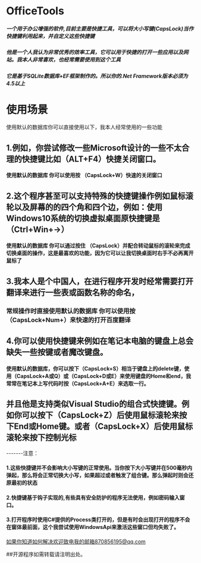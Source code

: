 # OfficeTools
##### 一个用于办公增强的软件,目前主要是快捷工具，可以将大小写键(CapsLock)当作快捷键利用起来，并自定义这些快捷键

##### 他是一个人我认为非常优秀的效率工具，它可以用于快捷的打开一些应用以及网站。我本人非常喜欢，也经常需要使用到这个工具

##### 它是基于SQLite数据库+EF框架制作的。所以你的.Net Framework版本必须为4.5以上


# 使用场景

使用默认的数据库你可以直接使用以下，我本人经常使用的一些功能



## 1.例如，你尝试修改一些Microsoft设计的一些不太合理的快捷键比如（ALT+F4）快捷关闭窗口。
#### 使用默认的数据库 你可以使用按 （CapsLock+W）快速的关闭窗口  

## 2.这个程序甚至可以支持特殊的快捷键操作例如鼠标滚轮以及屏幕的的四个角和四个边，例如：使用Windows10系统的切换虚拟桌面原快捷键是（Ctrl+Win+→）  
#### 使用默认的数据库 你可以通过按住 （CapsLock）并配合转动鼠标的滚轮来完成切换桌面的操作，这是最喜欢的功能，因为它可以让我切换桌面时右手不必再离开鼠标了  
          
## 3.我本人是个中国人，在进行程序开发时经常需要打开翻译来进行一些表或函数名称的命名，  
### 常规操作时直接使用默认的数据库 你可以使用按 （CapsLock+Num+）来快速的打开百度翻译  

## 4.你可以使用快捷键来例如在笔记本电脑的键盘上总会缺失一些按键或者魔改键盘。  
#### 使用默认的数据库，你可以按下（CapsLock+S）相当于键盘上的delete键，使用（CapsLock+A或Q）或（CapsLock+D或E）来使用键盘的Home和end，我常常在笔记本上写代码时按（CapsLock+A+E）来选取一行。  

## 并且他是支持类似Visual Studio的组合式快捷键。例如你可以按下（CapsLock+Z）后使用鼠标滚轮来按下End或Home键。或者（CapsLock+X）后使用鼠标滚轮来按下控制光标  


-------注意：  
#### 1.这些快捷键并不会影响大小写键的正常使用。当你按下大小写键并在500毫秒内弹起，那么将会正常切换大小写，如果超过或者触发了组合键。那么弹起时则会还原最初的状态  
 
#### 2.快捷键基于钩子实现的,有些具有安全防护的程序无法使用，例如密码输入窗口。  

#### 3.打开程序时使用C#提供的Process类打开的，但是有时会出现打开的程序不会在窗体最前面，这个我尝试使用WindowsApi来激活这些窗口但均失败了。  
如果你知道如何解决欢迎致电我的邮箱870856195@qq.com

##开源程序如需转载请注明出处。
